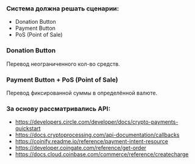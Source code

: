 ### Система должна решать сценарии:
- Donation Button
- Payment Button
- PoS (Point of Sale)

### Donation Button

Перевод неограниченного кол-во средств.

### Payment Button + PoS (Point of Sale)

Перевод фиксированной суммы в определённой валюте.

### За основу рассматривались API:
- https://developers.circle.com/developer/docs/crypto-payments-quickstart
- https://docs.cryptoprocessing.com/api-documentation/callbacks
- https://coinify.readme.io/reference/payment-intent-resource
- https://developer.coingate.com/reference/get-order
- https://docs.cloud.coinbase.com/commerce/reference/createcharge